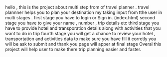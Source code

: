 hello , this is the project about multi step from of travel planner  . travel plannner helps you to plan your destination my taking input from tthe user in multi stages .
first stage you have to login or Sign in. (index.html) 
second stage you have to give your name , number , trip details etc
third stage you have to provide hotel and transporation details along with activities that you want to do in trip
fourth stage you will get a chance to review your hotel ,  transportation and activities data to make sure you have fill it corretly you will be ask to submit 
and thank you page will apper at final stage
Overal this project will help user to make there trip planning easier and faster.
